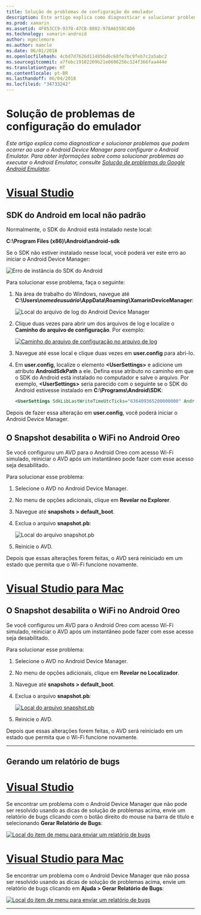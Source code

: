 ```yaml
---
title: Solução de problemas de configuração do emulador
description: Este artigo explica como diagnosticar e solucionar problemas que podem ocorrer ao usar o Android Device Manager.
ms.prod: xamarin
ms.assetid: 4F053CC9-9378-47CB-8002-978A6558C4D0
ms.technology: xamarin-android
author: mgmclemore
ms.author: mamcle
ms.date: 06/01/2018
ms.openlocfilehash: 4cbd7d7626d114856d6c68fe7bc9feb7c2a5abc2
ms.sourcegitcommit: a7febc19102209b21e0696256c324f366faa444e
ms.translationtype: HT
ms.contentlocale: pt-BR
ms.lasthandoff: 06/04/2018
ms.locfileid: "34733242"
---
```

# <a name="troubleshooting-emulator-setup-problems"></a>Solução de problemas de configuração do emulador

_Este artigo explica como diagnosticar e solucionar problemas que podem ocorrer ao usar o Android Device Manager para configurar o Android Emulator. Para obter informações sobre como solucionar problemas ao executar o Android Emulator, consulte [Solução de problemas do Google Android Emulator](~/android/deploy-test/debugging/android-sdk-emulator/troubleshooting.md)._

# <a name="visual-studiotabvswin"></a>[Visual Studio](#tab/vswin)

## <a name="android-sdk-in-non-standard-location"></a>SDK do Android em local não padrão

Normalmente, o SDK do Android está instalado neste local:

**C:\\Program Files (x86)\\Android\\android-sdk**

Se o SDK não estiver instalado nesse local, você poderá ver este erro ao iniciar o Android Device Manager:

![Erro de instância do SDK do Android](troubleshooting-images/win/01-sdk-error.png)

Para solucionar esse problema, faça o seguinte:

1. Na área de trabalho do Windows, navegue até **C:\\Users\\*nomedeusuário*\\AppData\\Roaming\\XamarinDeviceManager**:

    ![Local do arquivo de log do Android Device Manager](troubleshooting-images/win/02-log-files.png)

2. Clique duas vezes para abrir um dos arquivos de log e localize o **Caminho do arquivo de configuração**. Por exemplo:

    [![Caminho do arquivo de configuração no arquivo de log](troubleshooting-images/win/03-config-file-path-sml.png)](troubleshooting-images/win/03-config-file-path.png#lightbox)

3. Navegue até esse local e clique duas vezes em **user.config** para abri-lo. 

4. Em **user.config**, localize o elemento **&lt;UserSettings&gt;** e adicione um atributo **AndroidSdkPath** a ele. Defina esse atributo no caminho em que o SDK do Android está instalado no computador e salve o arquivo. Por exemplo, **&lt;UserSettings&gt;** seria parecido com o seguinte se o SDK do Android estivesse instalado em **C:\\Programs\\Android\\SDK**:
        
    ```xml
    <UserSettings SdkLibLastWriteTimeUtcTicks="636409365200000000" AndroidSdkPath="C:\Programs\Android\SDK" />
    ```

Depois de fazer essa alteração em **user.config**, você poderá iniciar o Android Device Manager.

## <a name="snapshot-disables-wifi-on-android-oreo"></a>O Snapshot desabilita o WiFi no Android Oreo

Se você configurou um AVD para o Android Oreo com acesso Wi-Fi simulado, reiniciar o AVD após um instantâneo pode fazer com esse acesso seja desabilitado.

Para solucionar esse problema:

1. Selecione o AVD no Android Device Manager.

2. No menu de opções adicionais, clique em **Revelar no Explorer**.

3. Navegue até **snapshots > default_boot**.

4. Exclua o arquivo **snapshot.pb**:

    ![Local do arquivo snapshot.pb](troubleshooting-images/win/05-delete-snapshot.png)

5. Reinicie o AVD. 

Depois que essas alterações forem feitas, o AVD será reiniciado em um estado que permita que o Wi-Fi funcione novamente.

# <a name="visual-studio-for-mactabvsmac"></a>[Visual Studio para Mac](#tab/vsmac)

## <a name="snapshot-disables-wifi-on-android-oreo"></a>O Snapshot desabilita o WiFi no Android Oreo

Se você configurou um AVD para o Android Oreo com acesso Wi-Fi simulado, reiniciar o AVD após um instantâneo pode fazer com esse acesso seja desabilitado.

Para solucionar esse problema:

1. Selecione o AVD no Android Device Manager.

2. No menu de opções adicionais, clique em **Revelar no Localizador**.

3. Navegue até **snapshots > default_boot**.

4. Exclua o arquivo **snapshot.pb**:

    [![Local do arquivo snapshot.pb](troubleshooting-images/mac/02-delete-snapshot-sml.png)](troubleshooting-images/mac/02-delete-snapshot.png#lightbox)

5. Reinicie o AVD. 

Depois que essas alterações forem feitas, o AVD será reiniciado em um estado que permita que o Wi-Fi funcione novamente.


-----

## <a name="generating-a-bug-report"></a>Gerando um relatório de bugs

# <a name="visual-studiotabvswin"></a>[Visual Studio](#tab/vswin)

Se encontrar um problema com o Android Device Manager que não pode ser resolvido usando as dicas de solução de problemas acima, envie um relatório de bugs clicando com o botão direito do mouse na barra de título e selecionando **Gerar Relatório de Bugs**:

[![Local do item de menu para enviar um relatório de bugs](troubleshooting-images/win/04-bug-report-sml.png)](troubleshooting-images/win/04-bug-report.png#lightbox)


# <a name="visual-studio-for-mactabvsmac"></a>[Visual Studio para Mac](#tab/vsmac)

Se encontrar um problema com o Android Device Manager que não possa ser resolvido usando as dicas de solução de problemas acima, envie um relatório de bugs clicando em **Ajuda > Gerar Relatório de Bugs**:

[![Local do item de menu para enviar um relatório de bugs](troubleshooting-images/mac/01-bug-report-sml.png)](troubleshooting-images/mac/01-bug-report.png#lightbox)

-----
